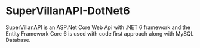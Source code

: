 # SuperVillanAPI-DotNet6

SuperVillanAPI is an ASP.Net Core Web Api with .NET 6 framework and the Entity Framework Core 6 is used with code first approach along with MySQL Database.
